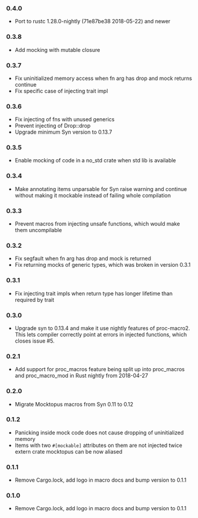 ### 0.4.0
- Port to rustc 1.28.0-nightly (71e87be38 2018-05-22) and newer
### 0.3.8
- Add mocking with mutable closure
### 0.3.7
- Fix uninitialized memory access when fn arg has drop and mock returns continue
- Fix specific case of injecting trait impl
### 0.3.6
- Fix injecting of fns with unused generics
- Prevent injecting of Drop::drop
- Upgrade minimum Syn version to 0.13.7
### 0.3.5
- Enable mocking of code in a no_std crate when std lib is available
### 0.3.4
- Make annotating items unparsable for Syn raise warning and continue without making it mockable instead of failing whole compilation
### 0.3.3
- Prevent macros from injecting unsafe functions, which would make them uncompilable
### 0.3.2
- Fix segfault when fn arg has drop and mock is returned
- Fix returning mocks of generic types, which was broken in version 0.3.1
### 0.3.1
- Fix injecting trait impls when return type has longer lifetime than required by trait
### 0.3.0
- Upgrade syn to 0.13.4 and make it use nightly features of proc-macro2. This lets compiler correctly point at errors in injected functions, which closes issue #5.
### 0.2.1
- Add support for proc_macros feature being split up into proc_macros and proc_macro_mod in Rust nightly from 2018-04-27
### 0.2.0
- Migrate Mocktopus macros from Syn 0.11 to 0.12
### 0.1.2
- Panicking inside mock code does not cause dropping of uninitialized memory
- Items with two `#[mockable]` attributes on them are not injected twice
extern crate mocktopus can be now aliased
### 0.1.1
- Remove Cargo.lock, add logo in macro docs and bump version to 0.1.1
### 0.1.0
- Remove Cargo.lock, add logo in macro docs and bump version to 0.1.1

